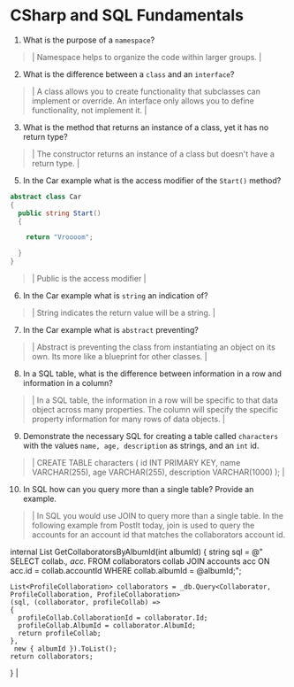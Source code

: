 # CSharp and SQL Fundamentals
01. What is the purpose of a `namespace`?

  > | Namespace helps to organize the code within larger groups. |

02. What is the difference between a `class` and an `interface`?

  > | A class allows you to create functionality that subclasses can implement or override. An interface only allows you to define functionality, not implement it. |

03. What is the method that returns an instance of a class, yet it has no return type?

  > | The constructor returns an instance of a class but doesn't have a return type. |

05. In the Car example what is the access modifier of the `Start()` method?

  ```c#
  abstract class Car
  {
    public string Start()
    {

      return "Vroooom";

    }
  }
  ```

  > | Public is the access modifier |

06. In the Car example what is `string` an indication of?

  > | String indicates the return value will be a string. |

07. In the Car example what is `abstract` preventing?

  > | Abstract is preventing the class from instantiating an object on its own. Its more like a blueprint for other classes. |

08. In a SQL table, what is the difference between information in a row and information in a column?

  > | In a SQL table, the information in a row will be specific to that data object across many properties. The column will specify the specific property information for many rows of data objects. |

09. Demonstrate the necessary SQL for creating a table called `characters` with the values `name, age, description` as strings, and an `int` id.

  > | CREATE TABLE characters (
    id INT PRIMARY KEY,
    name VARCHAR(255),
    age VARCHAR(255),
    description VARCHAR(1000)
  ); |

10. In SQL how can you query more than a single table? Provide an example.

  > | In SQL you would use JOIN to query more than a single table. In the following example from PostIt today, join is used to query the accounts for an account id that matches the collaborators account id. 
  
  internal List<ProfileCollaboration> GetCollaboratorsByAlbumId(int albumId)
  {
    string sql = @"
    SELECT 
    collab.*,
    acc.*
    FROM collaborators collab 
    JOIN accounts acc ON acc.id = collab.accountId
    WHERE collab.albumId = @albumId;";

    List<ProfileCollaboration> collaborators = _db.Query<Collaborator, ProfileCollaboration, ProfileCollaboration>
    (sql, (collaborator, profileCollab) =>
    {
      profileCollab.CollaborationId = collaborator.Id;
      profileCollab.AlbumId = collaborator.AlbumId;
      return profileCollab;
    },
     new { albumId }).ToList();
    return collaborators;
  } |
